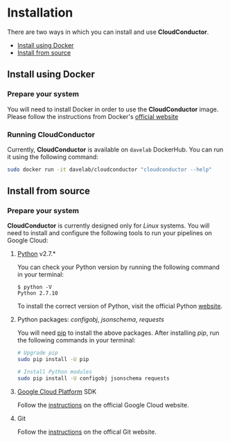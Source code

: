 # Installation

There are two ways in which you can install and use **CloudConductor**.

  * [Install using Docker](#install-using-docker)
  * [Install from source](#install-from-source)

## Install using Docker

### Prepare your system

You will need to install Docker in order to use the **CloudConductor** image. 
Please follow the instructions from Docker's [official website](https://docs.docker.com/install/)

### Running **CloudConductor**

Currently, **CloudConductor** is available on `davelab` DockerHub. You can run it using the following command:

```bash
sudo docker run -it davelab/cloudconductor "cloudconductor --help"
```

## Install from source

### Prepare your system

**CloudConductor** is currently designed only for *Linux* systems. 
You will need to install and configure the following tools to run your pipelines on Google Cloud:  

1. [Python](https://www.python.org/) v2.7.*

    You can check your Python version by running the following command in your terminal:

    ```
    $ python -V
    Python 2.7.10
    ```

    To install the correct version of Python, visit the official Python [website](https://www.python.org/downloads/).

2. Python packages: *configobj*, *jsonschema*, *requests*

    You will need [pip](https://packaging.python.org/guides/installing-using-linux-tools/) to install the above packages.
    After installing *pip*, run the following commands in your terminal: 

    ```bash
    # Upgrade pip
    sudo pip install -U pip
    
    # Install Python modules
    sudo pip install -U configobj jsonschema requests
    ```

3. [Google Cloud Platform](https://cloud.google.com/) SDK

    Follow the [instructions](https://cloud.google.com/sdk/docs/downloads-interactive) on the official Google Cloud website.

4. Git

    Follow the [instructions](https://git-scm.com/downloads) on the offical Git website.
